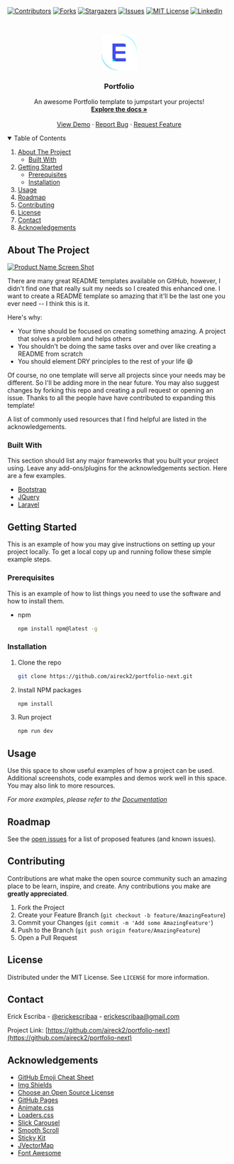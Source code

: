 [![Contributors][contributors-shield]][contributors-url] [![Forks][forks-shield]][forks-url]
[![Stargazers][stars-shield]][stars-url] [![Issues][issues-shield]][issues-url]
[![MIT License][license-shield]][license-url] [![LinkedIn][linkedin-shield]][linkedin-url]

<!-- PROJECT LOGO -->
<br />
<p align="center">
  <a href="https://github.com/aireck2/portfolio-next">
    <img src="public/logos/logo.svg" alt="Logo" width="80" height="80">
  </a>

  <h3 align="center">Portfolio</h3>

  <p align="center">
    An awesome Portfolio template to jumpstart your projects!
    <br />
    <a href="https://github.com/aireck2/portfolio-next"><strong>Explore the docs »</strong></a>
    <br />
    <br />
    <a href="https://github.com/aireck2/portfolio-next">View Demo</a>
    ·
    <a href="https://github.com/aireck2/portfolio-next/issues">Report Bug</a>
    ·
    <a href="https://github.com/aireck2/portfolio-next/issues">Request Feature</a>
  </p>
</p>

<!-- TABLE OF CONTENTS -->
<details open="open">
  <summary>Table of Contents</summary>
  <ol>
    <li>
      <a href="#about-the-project">About The Project</a>
      <ul>
        <li><a href="#built-with">Built With</a></li>
      </ul>
    </li>
    <li>
      <a href="#getting-started">Getting Started</a>
      <ul>
        <li><a href="#prerequisites">Prerequisites</a></li>
        <li><a href="#installation">Installation</a></li>
      </ul>
    </li>
    <li><a href="#usage">Usage</a></li>
    <li><a href="#roadmap">Roadmap</a></li>
    <li><a href="#contributing">Contributing</a></li>
    <li><a href="#license">License</a></li>
    <li><a href="#contact">Contact</a></li>
    <li><a href="#acknowledgements">Acknowledgements</a></li>
  </ol>
</details>

<!-- ABOUT THE PROJECT -->

## About The Project

[![Product Name Screen Shot][product-screenshot]](https://example.com)

There are many great README templates available on GitHub, however, I didn't find one that really
suit my needs so I created this enhanced one. I want to create a README template so amazing that
it'll be the last one you ever need -- I think this is it.

Here's why:

- Your time should be focused on creating something amazing. A project that solves a problem and
  helps others
- You shouldn't be doing the same tasks over and over like creating a README from scratch
- You should element DRY principles to the rest of your life :smile:

Of course, no one template will serve all projects since your needs may be different. So I'll be
adding more in the near future. You may also suggest changes by forking this repo and creating a
pull request or opening an issue. Thanks to all the people have have contributed to expanding this
template!

A list of commonly used resources that I find helpful are listed in the acknowledgements.

### Built With

This section should list any major frameworks that you built your project using. Leave any
add-ons/plugins for the acknowledgements section. Here are a few examples.

- [Bootstrap](https://getbootstrap.com)
- [JQuery](https://jquery.com)
- [Laravel](https://laravel.com)

<!-- GETTING STARTED -->

## Getting Started

This is an example of how you may give instructions on setting up your project locally. To get a
local copy up and running follow these simple example steps.

### Prerequisites

This is an example of how to list things you need to use the software and how to install them.

- npm
  ```sh
  npm install npm@latest -g
  ```

### Installation

1. Clone the repo
   ```sh
   git clone https://github.com/aireck2/portfolio-next.git
   ```
2. Install NPM packages
   ```sh
   npm install
   ```
3. Run project
   ```sh
   npm run dev
   ```

<!-- USAGE EXAMPLES -->

## Usage

Use this space to show useful examples of how a project can be used. Additional screenshots, code
examples and demos work well in this space. You may also link to more resources.

_For more examples, please refer to the [Documentation](https://example.com)_

<!-- ROADMAP -->

## Roadmap

See the [open issues](https://github.com/aireck2/portfolio-next/issues) for a list of proposed
features (and known issues).

<!-- CONTRIBUTING -->

## Contributing

Contributions are what make the open source community such an amazing place to be learn, inspire,
and create. Any contributions you make are **greatly appreciated**.

1. Fork the Project
2. Create your Feature Branch (`git checkout -b feature/AmazingFeature`)
3. Commit your Changes (`git commit -m 'Add some AmazingFeature'`)
4. Push to the Branch (`git push origin feature/AmazingFeature`)
5. Open a Pull Request

<!-- LICENSE -->

## License

Distributed under the MIT License. See `LICENSE` for more information.

<!-- CONTACT -->

## Contact

Erick Escriba - [@erickescribaa](https://twitter.com/erickescribaa) - erickescribaa@gmail.com

Project Link:
[https://github.com/aireck2/portfolio-next](https://github.com/aireck2/portfolio-next)

<!-- ACKNOWLEDGEMENTS -->

## Acknowledgements

- [GitHub Emoji Cheat Sheet](https://www.webpagefx.com/tools/emoji-cheat-sheet)
- [Img Shields](https://shields.io)
- [Choose an Open Source License](https://choosealicense.com)
- [GitHub Pages](https://pages.github.com)
- [Animate.css](https://daneden.github.io/animate.css)
- [Loaders.css](https://connoratherton.com/loaders)
- [Slick Carousel](https://kenwheeler.github.io/slick)
- [Smooth Scroll](https://github.com/cferdinandi/smooth-scroll)
- [Sticky Kit](http://leafo.net/sticky-kit)
- [JVectorMap](http://jvectormap.com)
- [Font Awesome](https://fontawesome.com)

<!-- MARKDOWN LINKS & IMAGES -->
<!-- https://www.markdownguide.org/basic-syntax/#reference-style-links -->

[contributors-shield]:
  https://img.shields.io/github/contributors/aireck2/portfolio-next.svg?style=for-the-badge
[contributors-url]: https://github.com/aireck2/portfolio-next/graphs/contributors
[forks-shield]: https://img.shields.io/github/forks/aireck2/portfolio-next.svg?style=for-the-badge
[forks-url]: https://github.com/aireck2/portfolio-next/network/members
[stars-shield]: https://img.shields.io/github/stars/aireck2/portfolio-next.svg?style=for-the-badge
[stars-url]: https://github.com/aireck2/portfolio-next/stargazers
[issues-shield]: https://img.shields.io/github/issues/aireck2/portfolio-next.svg?style=for-the-badge
[issues-url]: https://github.com/Aireck2/portfolio-next/issues
[license-shield]:
  https://img.shields.io/github/license/aireck2/portfolio-next.svg?style=for-the-badge
[license-url]: https://github.com/aireck2/portfolio-next/blob/master/LICENSE.txt
[linkedin-shield]:
  https://img.shields.io/badge/-LinkedIn-black.svg?style=for-the-badge&logo=linkedin&colorB=555
[linkedin-url]: https://linkedin.com/in/erickescriba
[product-screenshot]: images/screenshot.png

